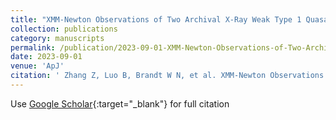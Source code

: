 ```yaml
---
title: "XMM-Newton Observations of Two Archival X-Ray Weak Type 1 Quasars: Obscuration Induced X-Ray Weakness and Variability"
collection: publications
category: manuscripts
permalink: /publication/2023-09-01-XMM-Newton-Observations-of-Two-Archival-X-Ray-Weak-Type-1-Quasars-Obscuration-Induced-X-Ray-Weakness-and-Variability
date: 2023-09-01
venue: 'ApJ'
citation: ' Zhang Z, Luo B, Brandt W N, et al. XMM-Newton Observations of Two Archival X-Ray Weak Type 1 Quasars: Obscuration Induced X-Ray Weakness and Variability[J]. The Astrophysical Journal, 2023, 954(2): 159.'
---
```

Use [Google Scholar](https://scholar.google.com/scholar?q=XMM+Newton+Observations+of+Two+Archival+X+Ray+Weak+Type+1+Quasars:+Obscuration+Induced+X+Ray+Weakness+and+Variability){:target="_blank"} for full citation